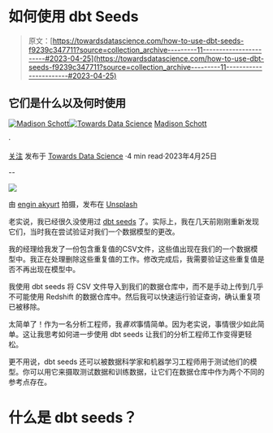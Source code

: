 # 如何使用 dbt Seeds

> 原文：[https://towardsdatascience.com/how-to-use-dbt-seeds-f9239c347711?source=collection_archive---------11-----------------------#2023-04-25](https://towardsdatascience.com/how-to-use-dbt-seeds-f9239c347711?source=collection_archive---------11-----------------------#2023-04-25)

## 它们是什么以及何时使用

[](https://madison-schott.medium.com/?source=post_page-----f9239c347711--------------------------------)[![Madison Schott](../Images/0b82d0dd48629641abb439cef23ebe04.png)](https://madison-schott.medium.com/?source=post_page-----f9239c347711--------------------------------)[](https://towardsdatascience.com/?source=post_page-----f9239c347711--------------------------------)[![Towards Data Science](../Images/a6ff2676ffcc0c7aad8aaf1d79379785.png)](https://towardsdatascience.com/?source=post_page-----f9239c347711--------------------------------) [Madison Schott](https://madison-schott.medium.com/?source=post_page-----f9239c347711--------------------------------)

·

[关注](https://medium.com/m/signin?actionUrl=https%3A%2F%2Fmedium.com%2F_%2Fsubscribe%2Fuser%2F3ed0ce2dcf93&operation=register&redirect=https%3A%2F%2Ftowardsdatascience.com%2Fhow-to-use-dbt-seeds-f9239c347711&user=Madison+Schott&userId=3ed0ce2dcf93&source=post_page-3ed0ce2dcf93----f9239c347711---------------------post_header-----------) 发布于 [Towards Data Science](https://towardsdatascience.com/?source=post_page-----f9239c347711--------------------------------) ·4 min read·2023年4月25日[](https://medium.com/m/signin?actionUrl=https%3A%2F%2Fmedium.com%2F_%2Fvote%2Ftowards-data-science%2Ff9239c347711&operation=register&redirect=https%3A%2F%2Ftowardsdatascience.com%2Fhow-to-use-dbt-seeds-f9239c347711&user=Madison+Schott&userId=3ed0ce2dcf93&source=-----f9239c347711---------------------clap_footer-----------)

--

[](https://medium.com/m/signin?actionUrl=https%3A%2F%2Fmedium.com%2F_%2Fbookmark%2Fp%2Ff9239c347711&operation=register&redirect=https%3A%2F%2Ftowardsdatascience.com%2Fhow-to-use-dbt-seeds-f9239c347711&source=-----f9239c347711---------------------bookmark_footer-----------)![](../Images/c67417df60fabed2bd778b5ff088e330.png)

由 [engin akyurt](https://unsplash.com/@enginakyurt?utm_source=unsplash&utm_medium=referral&utm_content=creditCopyText) 拍摄，发布在 [Unsplash](https://unsplash.com/s/photos/seeds?orientation=landscape&utm_source=unsplash&utm_medium=referral&utm_content=creditCopyText)

老实说，我已经很久没使用过 [dbt seeds](https://docs.getdbt.com/docs/build/seeds) 了。实际上，我在几天前刚刚重新发现它们，当时我在尝试验证对我们一个数据模型的更改。

我的经理给我发了一份包含重复值的CSV文件，这些值出现在我们的一个数据模型中。我正在处理删除这些重复值的工作。修改完成后，我需要验证这些重复值是否不再出现在模型中。

我使用 dbt seeds 将 CSV 文件导入到我们的数据仓库中，而不是手动上传到几乎不可能使用 Redshift 的数据仓库中。然后我可以快速运行验证查询，确认重复项已被移除。

太简单了！作为一名分析工程师，我*喜欢*事情简单。因为老实说，事情很少如此简单。这让我思考如何进一步使用 dbt seeds 让我们的分析工程师工作变得更轻松。

更不用说，dbt seeds 还可以被数据科学家和机器学习工程师用于测试他们的模型。你可以用它来摄取测试数据和训练数据，让它们在数据仓库中作为两个不同的参考点存在。

# 什么是 dbt seeds？
